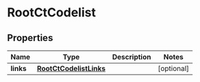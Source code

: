 
# RootCtCodelist

## Properties
| Name | Type | Description | Notes |
| ------------ | ------------- | ------------- | ------------- |
| **links** | [**RootCtCodelistLinks**](RootCtCodelistLinks.md) |  |  [optional] |



